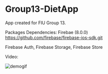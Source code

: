 # Group13-DietApp

App created for FIU Group 13. 

Packages Dependencies: 
Firebae (8.0.0)
https://github.com/firebase/firebase-ios-sdk.git

Firebase Auth, Firebase Storage, Firebase Store

Video:

![demogif](https://user-images.githubusercontent.com/62515928/231274859-7fc3045e-8b63-474f-be00-c6bb728c5224.gif)
